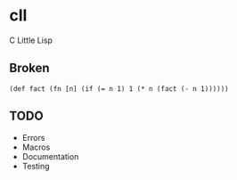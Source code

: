 # cll
C Little Lisp

## Broken

```
(def fact (fn [n] (if (= n 1) 1 (* n (fact (- n 1))))))
```

## TODO
- Errors
- Macros
- Documentation
- Testing
